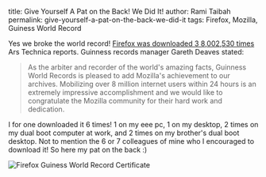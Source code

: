 title: Give Yourself A Pat on the Back! We Did It!
author: Rami Taibah 
permalink: give-yourself-a-pat-on-the-back-we-did-it
tags: Firefox, Mozilla, Guiness World Record

Yes we broke the world record! [Firefox was downloaded 3 8,002,530 times ](http://arstechnica.com/news.ars/post/20080702-mozilla-sets-guinness-world-record-with-firefox-3-launch.html) Ars Technica reports. Guinness records manager Gareth Deaves stated:

> As the arbiter and recorder of the world's amazing facts, Guinness World Records is pleased to add Mozilla's achievement to our archives. Mobilizing over 8 million internet users within 24 hours is an extremely impressive accomplishment and we would like to congratulate the Mozilla community for their hard work and dedication.

I for one downloaded it 6 times! 1 on my eee pc, 1 on my desktop, 2 times on my dual boot computer at work, and 2 times on my brother's dual boot desktop. Not to mention the 6 or 7 colleagues of mine who I encouraged to download it! So here my pat on the back :)

![Firefox Guiness World Record Certificate]({filename}/images/firefox-guinness-certificate.png)
